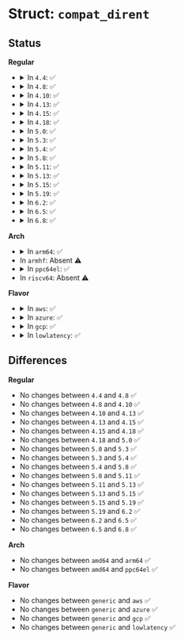 # Struct: <code>compat_dirent</code>

## Status
<b>Regular</b>
<ul>
<li>
<details>
<summary>In <code>4.4</code>: ✅</summary>

```c
struct compat_dirent {
    u32 d_ino;
    compat_off_t d_off;
    u16 d_reclen;
    char d_name[256];
};
```
</details>
</li>
<li>
<details>
<summary>In <code>4.8</code>: ✅</summary>

```c
struct compat_dirent {
    u32 d_ino;
    compat_off_t d_off;
    u16 d_reclen;
    char d_name[256];
};
```
</details>
</li>
<li>
<details>
<summary>In <code>4.10</code>: ✅</summary>

```c
struct compat_dirent {
    u32 d_ino;
    compat_off_t d_off;
    u16 d_reclen;
    char d_name[256];
};
```
</details>
</li>
<li>
<details>
<summary>In <code>4.13</code>: ✅</summary>

```c
struct compat_dirent {
    u32 d_ino;
    compat_off_t d_off;
    u16 d_reclen;
    char d_name[256];
};
```
</details>
</li>
<li>
<details>
<summary>In <code>4.15</code>: ✅</summary>

```c
struct compat_dirent {
    u32 d_ino;
    compat_off_t d_off;
    u16 d_reclen;
    char d_name[256];
};
```
</details>
</li>
<li>
<details>
<summary>In <code>4.18</code>: ✅</summary>

```c
struct compat_dirent {
    u32 d_ino;
    compat_off_t d_off;
    u16 d_reclen;
    char d_name[256];
};
```
</details>
</li>
<li>
<details>
<summary>In <code>5.0</code>: ✅</summary>

```c
struct compat_dirent {
    u32 d_ino;
    compat_off_t d_off;
    u16 d_reclen;
    char d_name[256];
};
```
</details>
</li>
<li>
<details>
<summary>In <code>5.3</code>: ✅</summary>

```c
struct compat_dirent {
    u32 d_ino;
    compat_off_t d_off;
    u16 d_reclen;
    char d_name[256];
};
```
</details>
</li>
<li>
<details>
<summary>In <code>5.4</code>: ✅</summary>

```c
struct compat_dirent {
    u32 d_ino;
    compat_off_t d_off;
    u16 d_reclen;
    char d_name[256];
};
```
</details>
</li>
<li>
<details>
<summary>In <code>5.8</code>: ✅</summary>

```c
struct compat_dirent {
    u32 d_ino;
    compat_off_t d_off;
    u16 d_reclen;
    char d_name[256];
};
```
</details>
</li>
<li>
<details>
<summary>In <code>5.11</code>: ✅</summary>

```c
struct compat_dirent {
    u32 d_ino;
    compat_off_t d_off;
    u16 d_reclen;
    char d_name[256];
};
```
</details>
</li>
<li>
<details>
<summary>In <code>5.13</code>: ✅</summary>

```c
struct compat_dirent {
    u32 d_ino;
    compat_off_t d_off;
    u16 d_reclen;
    char d_name[256];
};
```
</details>
</li>
<li>
<details>
<summary>In <code>5.15</code>: ✅</summary>

```c
struct compat_dirent {
    u32 d_ino;
    compat_off_t d_off;
    u16 d_reclen;
    char d_name[256];
};
```
</details>
</li>
<li>
<details>
<summary>In <code>5.19</code>: ✅</summary>

```c
struct compat_dirent {
    u32 d_ino;
    compat_off_t d_off;
    u16 d_reclen;
    char d_name[256];
};
```
</details>
</li>
<li>
<details>
<summary>In <code>6.2</code>: ✅</summary>

```c
struct compat_dirent {
    u32 d_ino;
    compat_off_t d_off;
    u16 d_reclen;
    char d_name[256];
};
```
</details>
</li>
<li>
<details>
<summary>In <code>6.5</code>: ✅</summary>

```c
struct compat_dirent {
    u32 d_ino;
    compat_off_t d_off;
    u16 d_reclen;
    char d_name[256];
};
```
</details>
</li>
<li>
<details>
<summary>In <code>6.8</code>: ✅</summary>

```c
struct compat_dirent {
    u32 d_ino;
    compat_off_t d_off;
    u16 d_reclen;
    char d_name[256];
};
```
</details>
</li>
</ul>
<b>Arch</b>
<ul>
<li>
<details>
<summary>In <code>arm64</code>: ✅</summary>

```c
struct compat_dirent {
    u32 d_ino;
    compat_off_t d_off;
    u16 d_reclen;
    char d_name[256];
};
```
</details>
</li>
<li>
In <code>armhf</code>: Absent ⚠️
</li>
<li>
<details>
<summary>In <code>ppc64el</code>: ✅</summary>

```c
struct compat_dirent {
    u32 d_ino;
    compat_off_t d_off;
    u16 d_reclen;
    char d_name[256];
};
```
</details>
</li>
<li>
In <code>riscv64</code>: Absent ⚠️
</li>
</ul>
<b>Flavor</b>
<ul>
<li>
<details>
<summary>In <code>aws</code>: ✅</summary>

```c
struct compat_dirent {
    u32 d_ino;
    compat_off_t d_off;
    u16 d_reclen;
    char d_name[256];
};
```
</details>
</li>
<li>
<details>
<summary>In <code>azure</code>: ✅</summary>

```c
struct compat_dirent {
    u32 d_ino;
    compat_off_t d_off;
    u16 d_reclen;
    char d_name[256];
};
```
</details>
</li>
<li>
<details>
<summary>In <code>gcp</code>: ✅</summary>

```c
struct compat_dirent {
    u32 d_ino;
    compat_off_t d_off;
    u16 d_reclen;
    char d_name[256];
};
```
</details>
</li>
<li>
<details>
<summary>In <code>lowlatency</code>: ✅</summary>

```c
struct compat_dirent {
    u32 d_ino;
    compat_off_t d_off;
    u16 d_reclen;
    char d_name[256];
};
```
</details>
</li>
</ul>

## Differences
<b>Regular</b>
<ul>
<li>
No changes between <code>4.4</code> and <code>4.8</code> ✅
</li>
<li>
No changes between <code>4.8</code> and <code>4.10</code> ✅
</li>
<li>
No changes between <code>4.10</code> and <code>4.13</code> ✅
</li>
<li>
No changes between <code>4.13</code> and <code>4.15</code> ✅
</li>
<li>
No changes between <code>4.15</code> and <code>4.18</code> ✅
</li>
<li>
No changes between <code>4.18</code> and <code>5.0</code> ✅
</li>
<li>
No changes between <code>5.0</code> and <code>5.3</code> ✅
</li>
<li>
No changes between <code>5.3</code> and <code>5.4</code> ✅
</li>
<li>
No changes between <code>5.4</code> and <code>5.8</code> ✅
</li>
<li>
No changes between <code>5.8</code> and <code>5.11</code> ✅
</li>
<li>
No changes between <code>5.11</code> and <code>5.13</code> ✅
</li>
<li>
No changes between <code>5.13</code> and <code>5.15</code> ✅
</li>
<li>
No changes between <code>5.15</code> and <code>5.19</code> ✅
</li>
<li>
No changes between <code>5.19</code> and <code>6.2</code> ✅
</li>
<li>
No changes between <code>6.2</code> and <code>6.5</code> ✅
</li>
<li>
No changes between <code>6.5</code> and <code>6.8</code> ✅
</li>
</ul>
<b>Arch</b>
<ul>
<li>
No changes between <code>amd64</code> and <code>arm64</code> ✅
</li>
<li>
No changes between <code>amd64</code> and <code>ppc64el</code> ✅
</li>
</ul>
<b>Flavor</b>
<ul>
<li>
No changes between <code>generic</code> and <code>aws</code> ✅
</li>
<li>
No changes between <code>generic</code> and <code>azure</code> ✅
</li>
<li>
No changes between <code>generic</code> and <code>gcp</code> ✅
</li>
<li>
No changes between <code>generic</code> and <code>lowlatency</code> ✅
</li>
</ul>
